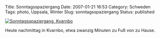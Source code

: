 Title: Sonntagsspaziergang
Date: 2007-01-21 16:53
Category: Schweden
Tags: photo, Uppsala, Winter
Slug: sonntagsspaziergang
Status: published

[![Sonntagsspaziergang,
Kvarnbo](/pic/sondag_sno_s.jpg "Sonntagsspaziergang, Kvarnbo")](/pic/sondag_sno_l.jpg)

Heute nachmittag in Kvarnbo, etwa zwanzig Minuten zu Fuß von zu Hause.

